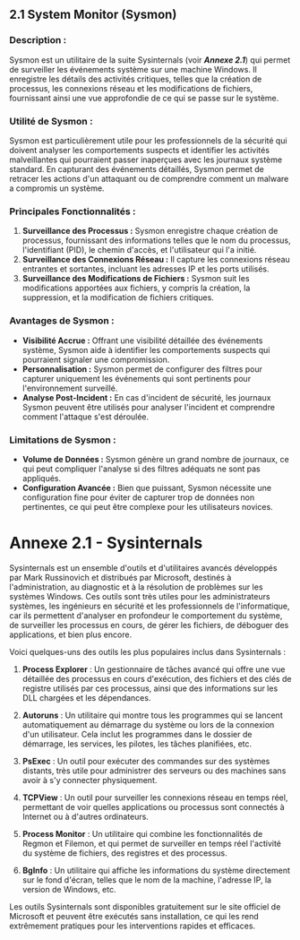 
## 2.1 System Monitor (Sysmon)

### Description :
Sysmon est un utilitaire de la suite Sysinternals (voir ***Annexe 2.1***) qui permet de surveiller les événements système sur une machine Windows. Il enregistre les détails des activités critiques, telles que la création de processus, les connexions réseau et les modifications de fichiers, fournissant ainsi une vue approfondie de ce qui se passe sur le système.

### Utilité de Sysmon :
Sysmon est particulièrement utile pour les professionnels de la sécurité qui doivent analyser les comportements suspects et identifier les activités malveillantes qui pourraient passer inaperçues avec les journaux système standard. En capturant des événements détaillés, Sysmon permet de retracer les actions d'un attaquant ou de comprendre comment un malware a compromis un système.

### Principales Fonctionnalités :
1. **Surveillance des Processus :** Sysmon enregistre chaque création de processus, fournissant des informations telles que le nom du processus, l'identifiant (PID), le chemin d'accès, et l'utilisateur qui l'a initié.
2. **Surveillance des Connexions Réseau :** Il capture les connexions réseau entrantes et sortantes, incluant les adresses IP et les ports utilisés.
3. **Surveillance des Modifications de Fichiers :** Sysmon suit les modifications apportées aux fichiers, y compris la création, la suppression, et la modification de fichiers critiques.

### Avantages de Sysmon :
- **Visibilité Accrue :** Offrant une visibilité détaillée des événements système, Sysmon aide à identifier les comportements suspects qui pourraient signaler une compromission.
- **Personnalisation :** Sysmon permet de configurer des filtres pour capturer uniquement les événements qui sont pertinents pour l'environnement surveillé.
- **Analyse Post-Incident :** En cas d'incident de sécurité, les journaux Sysmon peuvent être utilisés pour analyser l'incident et comprendre comment l'attaque s'est déroulée.

### Limitations de Sysmon :
- **Volume de Données :** Sysmon génère un grand nombre de journaux, ce qui peut compliquer l'analyse si des filtres adéquats ne sont pas appliqués.
- **Configuration Avancée :** Bien que puissant, Sysmon nécessite une configuration fine pour éviter de capturer trop de données non pertinentes, ce qui peut être complexe pour les utilisateurs novices.

# Annexe 2.1 - Sysinternals

Sysinternals est un ensemble d'outils et d'utilitaires avancés développés par Mark Russinovich et distribués par Microsoft, destinés à l'administration, au diagnostic et à la résolution de problèmes sur les systèmes Windows. Ces outils sont très utiles pour les administrateurs systèmes, les ingénieurs en sécurité et les professionnels de l'informatique, car ils permettent d'analyser en profondeur le comportement du système, de surveiller les processus en cours, de gérer les fichiers, de déboguer des applications, et bien plus encore.

Voici quelques-uns des outils les plus populaires inclus dans Sysinternals :

1. **Process Explorer** : Un gestionnaire de tâches avancé qui offre une vue détaillée des processus en cours d'exécution, des fichiers et des clés de registre utilisés par ces processus, ainsi que des informations sur les DLL chargées et les dépendances.

2. **Autoruns** : Un utilitaire qui montre tous les programmes qui se lancent automatiquement au démarrage du système ou lors de la connexion d'un utilisateur. Cela inclut les programmes dans le dossier de démarrage, les services, les pilotes, les tâches planifiées, etc.

3. **PsExec** : Un outil pour exécuter des commandes sur des systèmes distants, très utile pour administrer des serveurs ou des machines sans avoir à s'y connecter physiquement.

4. **TCPView** : Un outil pour surveiller les connexions réseau en temps réel, permettant de voir quelles applications ou processus sont connectés à Internet ou à d'autres ordinateurs.

5. **Process Monitor** : Un utilitaire qui combine les fonctionnalités de Regmon et Filemon, et qui permet de surveiller en temps réel l'activité du système de fichiers, des registres et des processus.

6. **BgInfo** : Un utilitaire qui affiche les informations du système directement sur le fond d'écran, telles que le nom de la machine, l'adresse IP, la version de Windows, etc.

Les outils Sysinternals sont disponibles gratuitement sur le site officiel de Microsoft et peuvent être exécutés sans installation, ce qui les rend extrêmement pratiques pour les interventions rapides et efficaces.
